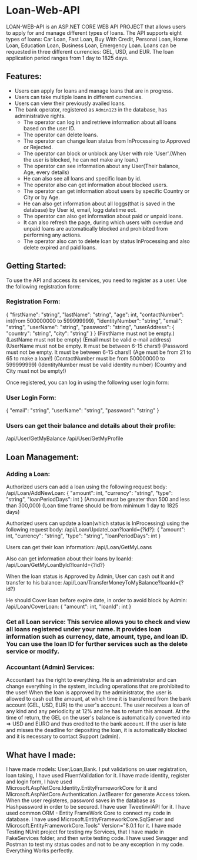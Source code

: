 # Loan-Web-API

LOAN-WEB-API is an ASP.NET CORE WEB API PROJECT that allows users to apply for and manage different types of loans. The API supports eight types of loans: 
Car Loan, Fast Loan, Buy With Credit, Personal Loan, Home Loan, Education Loan, Business Loan, Emergency Loan. 
Loans can be requested in three different currencies: GEL, USD, and EUR. The loan application period ranges from 1 day to 1825 days.

## Features:

- Users can apply for loans and manage loans that are in progress.
- Users can take multiple loans in different currencies.
- Users can view their previously availed loans.
- The bank operator, registered as `Admin123` in the database, has administrative rights.
  - The operator can log in and retrieve information about all loans based on the user ID.
  - The operator can delete loans.
  - The operator can change loan status from InProcessing to Approved or Rejected.
  - The operator can block or unblock any User with role 'User'.(When the user is blocked, he can not make any loan.)
  - The operator can see information about any User(Their balance, Age, every details)
  - He can also see all loans and specific loan by id.
  - The operator also can get information about blocked users.
  - The operator can get information about users by specific Country or City or by Age.
  - He can also get information about all loggs(that is saved in the database) by User id, email, logg datetime ect.
  - The operator can also get information about paid or unpaid loans.
  - It can also refresh the page, during which users with overdue and unpaid loans are automatically blocked and prohibited from performing any actions.
  - The operator also can to delete loan by status InProcessing and also delete expired and paid loans.

## Getting Started:

To use the API and access its services, you need to register as a user. Use the following registration form:

### Registration Form:

{
  "firstName": "string",
  "lastName": "string",
  "age": int,
  "contactNumber": int(from 500000000 to 599999999),
  "identityNumber": "string",
  "email": "string",
  "userName": "string",
  "password": "string",
  "userAddress": {
    "country": "string",
    "city": "string"
  }
}
(FirstName must not be empty.)
(LastName must not be empty)
(Email must be valid e-mail address)
(UserName must not be empty. It must be  between  6-15 chars!)
(Password must not be empty. It must be  between  6-15 chars!)
(Age must be from 21 to 65 to make a loan!)
(ContactNumber must be from 500000000 to 599999999)
(IdentityNumber must be valid identity number)
(Country and City must not be empty!)

Once registered, you can log in using the following user login form:

### User Login Form:
{
  "email": "string",
  "userName": "string",
  "password": "string"
}
### Users can get their balance and details about their profile:
/api/User/GetMyBalance
/api/User/GetMyProfile

## Loan Management:
### Adding a Loan:
Authorized users can add a loan using the following request body:
/api/Loan/AddNewLoan:
{
  "amount": int,
  "currency": "string",
  "type": "string",
  "loanPeriodDays": int
}
(Amount must be greater than 500 and less than 300,000)
(Loan time frame should be from minimum 1 day to 1825 days)

Authorized users can update a loan(which status is InProcessing) using the following request body:
/api/Loan/UpdateLoan?loanId={?id?}:
{
  "amount": int,
  "currency": "string",
  "type": "string",
  "loanPeriodDays": int
}

Users can get their loan information:
/api/Loan/GetMyLoans

Also can get information about their loans by loanId:
/api/Loan/GetMyLoanById?loanId={?id?}

When the loan status is Approved by Admin, User can cash out it and transfer to his balance:
/api/Loan/TransferMoneyToMyBalance?loanId={?id?}

He should Cover loan before expire date, in order to avoid block by Admin:
/api/Loan/CoverLoan:
{
  "amount": int,
  "loanId": int
}

### Get all Loan service: This service allows you to check and view all loans registered under your name. It provides loan information such as currency, date, amount, type, and loan ID. You can use the loan ID for further services such as the delete service or modify.

### Accountant (Admin) Services:
Accountant has the right to everything. He is an administrator and can change everything in the system, including operations that are prohibited to the user!
When the loan is approved by the administrator, the user is allowed to cash out the amount, at which time it is transferred from the bank account (GEL, USD, EUR) to the user's account. The user receives a loan of any kind and any periodicity at 12% and he has to return this amount. At the time of return, the GEL on the user's balance is automatically converted into => USD and EURO and thus credited to the bank account. If the user is late and misses the deadline for depositing the loan, it is automatically blocked and it is necessary to contact Support (admin).

## What have I made:
I have made models: User,Loan,Bank. I put validations on user registration, loan taking, I have used FluentValidation for it.
I have made identity, register and login form, I have used Microsoft.AspNetCore.Identity.EntityFrameworkCore for it and Microsoft.AspNetCore.Authentication.JwtBearer for generate Access token.
When the user registeres, password saves in the database as Hashpassword in order to be secured. I have user TweetinviAPI for it.
I have used common ORM - Entity FrameWork Core to connect my code in database. I have used Microsoft.EntityFrameworkCore.SqlServer and
Microsoft.EntityFrameworkCore.Tools" Version="8.0.1 for it.
I have made Testing NUnit project for testing my Services, that I have made in FakeServices folder, and then write testing code. I have used Swagger and Postman to test my status codes and not to be any exception in my code.
Everything Works perfectly.
